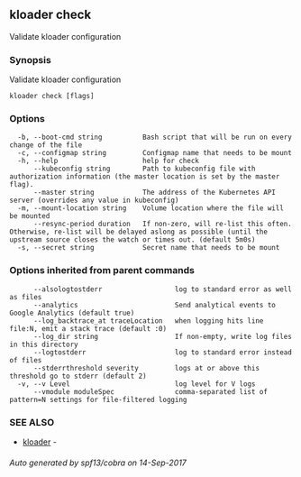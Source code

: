 ## kloader check

Validate kloader configuration

### Synopsis


Validate kloader configuration

```
kloader check [flags]
```

### Options

```
  -b, --boot-cmd string          Bash script that will be run on every change of the file
  -c, --configmap string         Configmap name that needs to be mount
  -h, --help                     help for check
      --kubeconfig string        Path to kubeconfig file with authorization information (the master location is set by the master flag).
      --master string            The address of the Kubernetes API server (overrides any value in kubeconfig)
  -m, --mount-location string    Volume location where the file will be mounted
      --resync-period duration   If non-zero, will re-list this often. Otherwise, re-list will be delayed aslong as possible (until the upstream source closes the watch or times out. (default 5m0s)
  -s, --secret string            Secret name that needs to be mount
```

### Options inherited from parent commands

```
      --alsologtostderr                  log to standard error as well as files
      --analytics                        Send analytical events to Google Analytics (default true)
      --log_backtrace_at traceLocation   when logging hits line file:N, emit a stack trace (default :0)
      --log_dir string                   If non-empty, write log files in this directory
      --logtostderr                      log to standard error instead of files
      --stderrthreshold severity         logs at or above this threshold go to stderr (default 2)
  -v, --v Level                          log level for V logs
      --vmodule moduleSpec               comma-separated list of pattern=N settings for file-filtered logging
```

### SEE ALSO
* [kloader](kloader.md)	 - 

###### Auto generated by spf13/cobra on 14-Sep-2017
